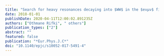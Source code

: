 ```yaml
---
title: "Search for heavy resonances decaying into $WW$ in the $eνμν$ final state in $pp$ collisions at $sqrts=13$ TeV with the ATLAS detector"
date: 2018-01-01
publishDate: 2020-04-11T12:00:02.891235Z
authors: ["Othmane Rifki", " others"]
publication_types: ["2"]
abstract: ""
featured: false
publication: "*Eur.Phys.J.C*"
doi: "10.1140/epjc/s10052-017-5491-4"
---
```


